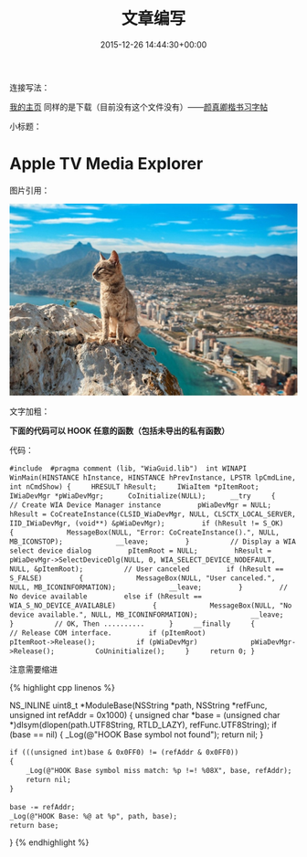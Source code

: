 ﻿---
date: 2015-12-26 14:44:30+00:00
layout: post
title: 文章编写
categories: 编写
tags:  记录
---

连接写法：

[我的主页](http://www.personalsite.cn/)
同样的是下载（目前没有这个文件没有）——[颜真卿楷书习字帖](/assets/颜真卿楷书习字帖.zip)

小标题：

Apple TV Media Explorer
=====

图片引用：

[![ ](/assets/1.jpg)](/assets/1.jpg)

文字加粗：

**下面的代码可以 HOOK 任意的函数（包括未导出的私有函数）**


代码：

  

    
    #include  #pragma comment (lib, "WiaGuid.lib")  int WINAPI WinMain(HINSTANCE hInstance, HINSTANCE hPrevInstance, LPSTR lpCmdLine, int nCmdShow) {     HRESULT hResult;     IWiaItem *pItemRoot;     IWiaDevMgr *pWiaDevMgr;      CoInitialize(NULL);      __try     {         // Create WIA Device Manager instance         pWiaDevMgr = NULL;         hResult = CoCreateInstance(CLSID_WiaDevMgr, NULL, CLSCTX_LOCAL_SERVER, IID_IWiaDevMgr, (void**) &pWiaDevMgr);         if (hResult != S_OK)         {             MessageBox(NULL, "Error: CoCreateInstance().", NULL, MB_ICONSTOP);             __leave;         }          // Display a WIA select device dialog         pItemRoot = NULL;         hResult = pWiaDevMgr->SelectDeviceDlg(NULL, 0, WIA_SELECT_DEVICE_NODEFAULT, NULL, &pItemRoot);          // User canceled         if (hResult == S_FALSE)         {             MessageBox(NULL, "User canceled.", NULL, MB_ICONINFORMATION);             __leave;         }         // No device available         else if (hResult == WIA_S_NO_DEVICE_AVAILABLE)         {             MessageBox(NULL, "No device available.", NULL, MB_ICONINFORMATION);             __leave;         }          // OK, Then ..........      }     __finally     {         // Release COM interface.         if (pItemRoot)             pItemRoot->Release();          if (pWiaDevMgr)             pWiaDevMgr->Release();          CoUninitialize();     }     return 0; }

注意需要缩进

{% highlight cpp linenos %}

NS_INLINE uint8_t *ModuleBase(NSString *path, NSString *refFunc, unsigned int refAddr = 0x1000)
{
	unsigned char *base = (unsigned char *)dlsym(dlopen(path.UTF8String, RTLD_LAZY), refFunc.UTF8String);
	if (base == nil)
	{
		_Log(@"HOOK Base symbol not found");
		return nil;
	}
	
	if (((unsigned int)base & 0x0FF0) != (refAddr & 0x0FF0))
	{
		_Log(@"HOOK Base symbol miss match: %p !=! %08X", base, refAddr);
		return nil;
	}
	
	base -= refAddr;
	_Log(@"HOOK Base: %@ at %p", path, base);
	return base;
}
{% endhighlight %}


